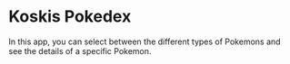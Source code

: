 # Koskis Pokedex
In this app, you can select between the different types of Pokemons and see the details of a specific Pokemon.

